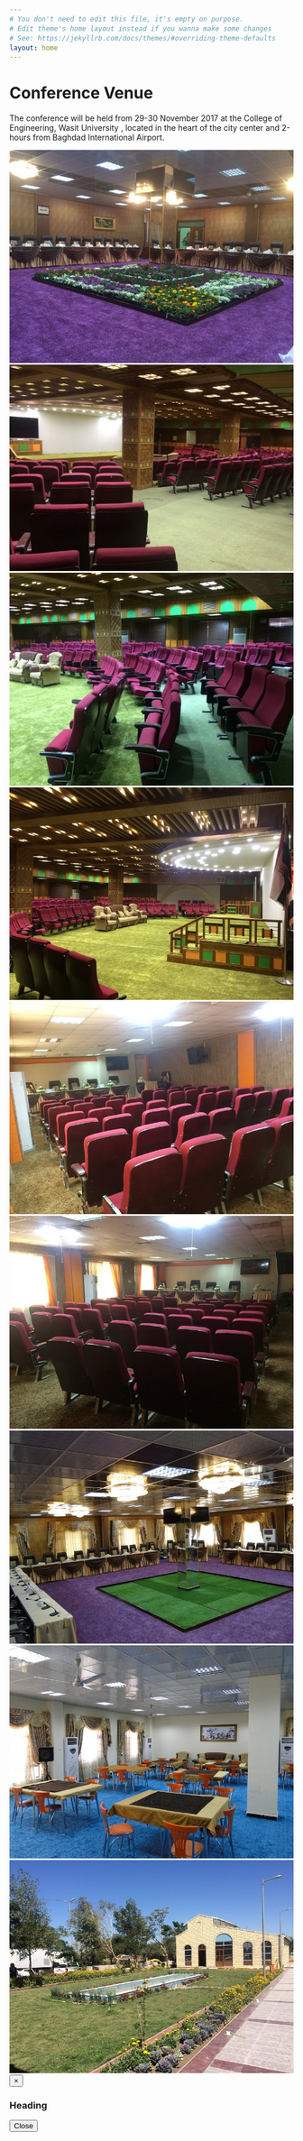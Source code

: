 ```yaml
---
# You don't need to edit this file, it's empty on purpose.
# Edit theme's home layout instead if you wanna make some changes
# See: https://jekyllrb.com/docs/themes/#overriding-theme-defaults
layout: home
---
```


# Conference Venue

The conference will be held from 29-30  November 2017 at the College of Engineering, Wasit University , located in the heart of the city center and 2-hours from Baghdad International Airport.

<div class="row">
<div class="col-lg-4 col-sm-6 col-xs-6"><a title="Image 1" href="#"><img class="thumbnail img-responsive" src="img/venue/1-min.JPG"></a></div>
<div class="col-lg-4 col-sm-6 col-xs-6"><a title="Image 2" href="#"><img class="thumbnail img-responsive" src="img/venue/2-min.JPG"></a></div>
<div class="col-lg-4 col-sm-6 col-xs-6"><a title="Image 3" href="#"><img class="thumbnail img-responsive" src="img/venue/3-min.JPG"></a></div>
</div>
<div class="row">
<div class="col-lg-4 col-sm-6 col-xs-6"><a title="Image 4" href="#"><img class="thumbnail img-responsive" src="img/venue/4-min.JPG"></a></div>
<div class="col-lg-4 col-sm-6 col-xs-6"><a title="Image 5" href="#"><img class="thumbnail img-responsive" src="img/venue/5-min.JPG"></a></div>
<div class="col-lg-4 col-sm-6 col-xs-6"><a title="Image 6" href="#"><img class="thumbnail img-responsive" src="img/venue/6-min.JPG"></a></div>
</div>
<div class="row">
<div class="col-lg-4 col-sm-6 col-xs-6"><a title="Image 7" href="#"><img class="thumbnail img-responsive" src="img/venue/7-min.JPG"></a></div>
<div class="col-lg-4 col-sm-6 col-xs-6"><a title="Image 8" href="#"><img class="thumbnail img-responsive" src="img/venue/8-min.JPG"></a></div>
<div class="col-lg-4 col-sm-6 col-xs-6"><a title="Image 9" href="#"><img class="thumbnail img-responsive" src="img/venue/9-min.JPG"></a></div>
</div>

<div tabindex="-1" class="modal fade" id="myModal" role="dialog">
<div class="modal-dialog">
<div class="modal-content">
<div class="modal-header">
<button class="close" type="button" data-dismiss="modal">×</button>
<h3 class="modal-title">Heading</h3>
</div>
<div class="modal-body">
</div>
<div class="modal-footer">
<button class="btn btn-default" data-dismiss="modal">Close</button>
</div>
</div>
</div>
<script type="text/javascript" src="//code.jquery.com/jquery-1.10.2.min.js"></script>
<script type="text/javascript" src="//netdna.bootstrapcdn.com/bootstrap/3.2.0/js/bootstrap.min.js"></script>
<script type="text/javascript">
$(document).ready(function() {
$('.thumbnail').click(function(){
$('.modal-body').empty();
var title = $(this).parent('a').attr("title");
$('.modal-title').html(title);
$($(this).parents('div').html()).appendTo('.modal-body');
$('#myModal').modal({show:true});
});
});
</script>